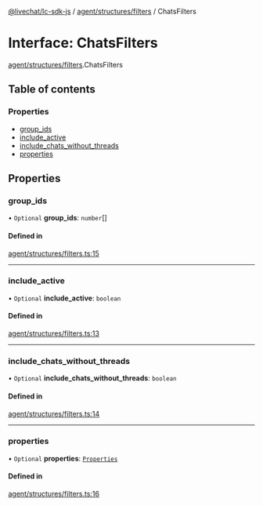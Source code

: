 [@livechat/lc-sdk-js](../README.md) / [agent/structures/filters](../modules/agent_structures_filters.md) / ChatsFilters

# Interface: ChatsFilters

[agent/structures/filters](../modules/agent_structures_filters.md).ChatsFilters

## Table of contents

### Properties

- [group\_ids](agent_structures_filters.ChatsFilters.md#group_ids)
- [include\_active](agent_structures_filters.ChatsFilters.md#include_active)
- [include\_chats\_without\_threads](agent_structures_filters.ChatsFilters.md#include_chats_without_threads)
- [properties](agent_structures_filters.ChatsFilters.md#properties)

## Properties

### group\_ids

• `Optional` **group\_ids**: `number`[]

#### Defined in

[agent/structures/filters.ts:15](https://github.com/livechat/lc-sdk-js/blob/d267eeb/src/agent/structures/filters.ts#L15)

___

### include\_active

• `Optional` **include\_active**: `boolean`

#### Defined in

[agent/structures/filters.ts:13](https://github.com/livechat/lc-sdk-js/blob/d267eeb/src/agent/structures/filters.ts#L13)

___

### include\_chats\_without\_threads

• `Optional` **include\_chats\_without\_threads**: `boolean`

#### Defined in

[agent/structures/filters.ts:14](https://github.com/livechat/lc-sdk-js/blob/d267eeb/src/agent/structures/filters.ts#L14)

___

### properties

• `Optional` **properties**: [`Properties`](agent_structures_structures.Properties.md)

#### Defined in

[agent/structures/filters.ts:16](https://github.com/livechat/lc-sdk-js/blob/d267eeb/src/agent/structures/filters.ts#L16)

